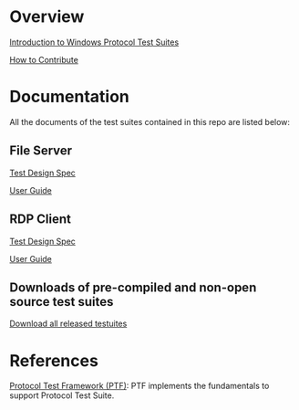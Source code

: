 # Overview

[Introduction to Windows Protocol Test Suites](https://github.com/Microsoft/WindowsProtocolTestSuites/blob/master/README.md)

[How to Contribute](https://github.com/Microsoft/WindowsProtocolTestSuites/blob/master/CONTRIBUTING.md)

# Documentation
All the documents of the test suites contained in this repo are listed below:

## File Server
[Test Design Spec](https://github.com/Microsoft/WindowsProtocolTestSuites/blob/master/TestSuites/FileServer/docs/FileServerTestDesignSpecification.md)

[User Guide](https://github.com/Microsoft/WindowsProtocolTestSuites/blob/master/TestSuites/FileServer/docs/FileServerUserGuide.md)

## RDP Client
[Test Design Spec](https://github.com/Microsoft/WindowsProtocolTestSuites/blob/staging/TestSuites/RDP/Client/docs/RDP_Overview_ClientTestDesignSpecification.md)

[User Guide](https://github.com/Microsoft/WindowsProtocolTestSuites/blob/staging/TestSuites/RDP/Client/docs/RDP_ClientUserGuide.md)

## Downloads of pre-compiled and non-open source test suites

[Download all released testuites](https://github.com/Microsoft/WindowsProtocolTestSuites/releases)

# References

[Protocol Test Framework (PTF)](https://github.com/microsoft/protocoltestframework): PTF implements the fundamentals to support Protocol Test Suite.


  